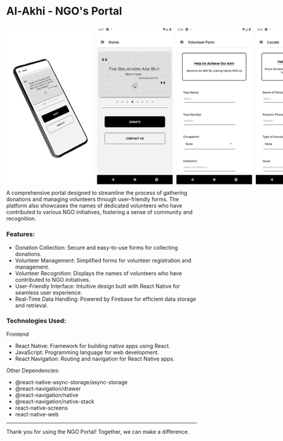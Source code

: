 # Al-Akhi - NGO's Portal

<div style="display: flex; gap: 10px;">
    <img src="./img/4.png" style="width: 230px;" alt="Image 4">
    <img src="./img/1.png" style="width: 200px;" alt="Image 1">
    <img src="./img/2.png" style="width: 200px;" alt="Image 2">
    <img src="./img/3.png" style="width: 200px;" alt="Image 3">
    </div>


A comprehensive portal designed to streamline the process of gathering donations and managing volunteers through user-friendly forms. The platform also showcases the names of dedicated volunteers who have contributed to various NGO initiatives, fostering a sense of community and recognition.

### Features:
- Donation Collection: Secure and easy-to-use forms for collecting donations.
- Volunteer Management: Simplified forms for volunteer registration and management.
- Volunteer Recognition: Displays the names of volunteers who have contributed to NGO initiatives.
- User-Friendly Interface: Intuitive design built with React Native for seamless user experience.
- Real-Time Data Handling: Powered by Firebase for efficient data storage and retrieval.

### Technologies Used:
Frontend
- React Native: Framework for building native apps using React.
- JavaScript: Programming language for web development.
- React Navigation: Routing and navigation for React Native apps.

Other Dependencies:
- @react-native-async-storage/async-storage
- @react-navigation/drawer
- @react-navigation/native
- @react-navigation/native-stack
- react-native-screens
- react-native-web

---------------------------------------------------------------
Thank you for using the NGO Portal! Together, we can make a difference.